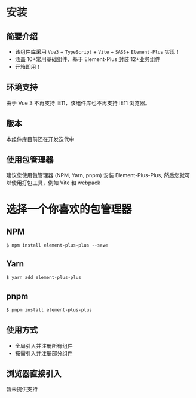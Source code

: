 # 安装

## 简要介绍

- 该组件库采用 `Vue3` + `TypeScript` + `Vite` + `SASS`+ `Element-Plus` 实现！
- 涵盖 10+常用基础组件，基于 Element-Plus 封装 12+业务组件
- 开箱即用！

## 环境支持

由于 Vue 3 不再支持 IE11，该组件库也不再支持 IE11 浏览器。

## 版本

本组件库目前还在开发迭代中

## 使用包管理器

建议您使用包管理器 (NPM, Yarn, pnpm) 安装 Element-Plus-Plus, 然后您就可以使用打包工具，例如 Vite 和 webpack

# 选择一个你喜欢的包管理器

## NPM

```shell
$ npm install element-plus-plus --save
```

## Yarn

```sh
$ yarn add element-plus-plus
```

## pnpm

```sh
$ pnpm install element-plus-plus
```

## 使用方式

- 全局引入并注册所有组件
- 按需引入并注册部分组件

## 浏览器直接引入

暂未提供支持
